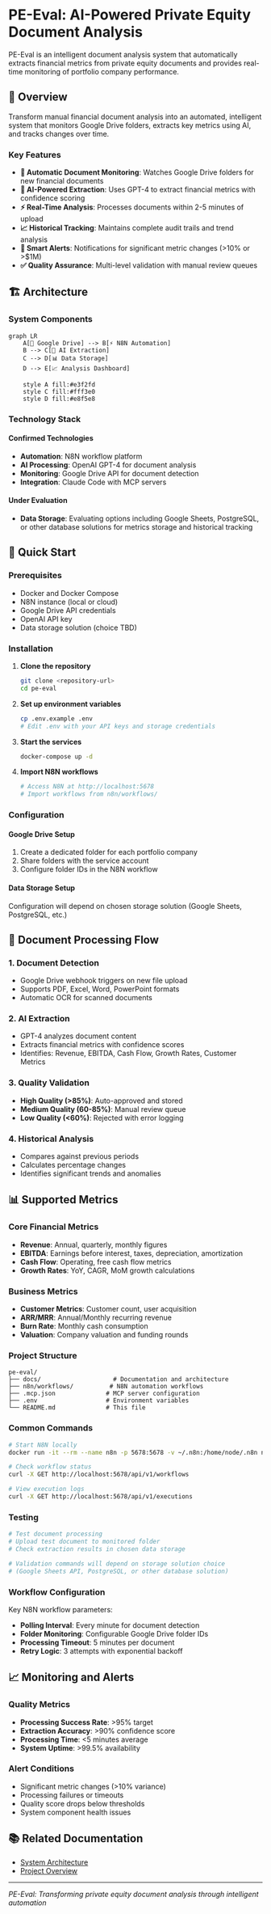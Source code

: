 # PE-Eval: AI-Powered Private Equity Document Analysis

PE-Eval is an intelligent document analysis system that automatically extracts financial metrics from private equity documents and provides real-time monitoring of portfolio company performance.

## 🎯 Overview

Transform manual financial document analysis into an automated, intelligent system that monitors Google Drive folders, extracts key metrics using AI, and tracks changes over time.

### Key Features

- **📁 Automatic Document Monitoring**: Watches Google Drive folders for new financial documents
- **🧠 AI-Powered Extraction**: Uses GPT-4 to extract financial metrics with confidence scoring
- **⚡ Real-Time Analysis**: Processes documents within 2-5 minutes of upload
- **📈 Historical Tracking**: Maintains complete audit trails and trend analysis
- **🔔 Smart Alerts**: Notifications for significant metric changes (>10% or >$1M)
- **✅ Quality Assurance**: Multi-level validation with manual review queues

## 🏗️ Architecture

### System Components

```mermaid
graph LR
    A[📁 Google Drive] --> B[⚡ N8N Automation]
    B --> C[🧠 AI Extraction]
    C --> D[📊 Data Storage]
    D --> E[📈 Analysis Dashboard]

    style A fill:#e3f2fd
    style C fill:#fff3e0
    style D fill:#e8f5e8
```

### Technology Stack

#### Confirmed Technologies
- **Automation**: N8N workflow platform
- **AI Processing**: OpenAI GPT-4 for document analysis
- **Monitoring**: Google Drive API for document detection
- **Integration**: Claude Code with MCP servers

#### Under Evaluation
- **Data Storage**: Evaluating options including Google Sheets, PostgreSQL, or other database solutions for metrics storage and historical tracking

## 🚀 Quick Start

### Prerequisites

- Docker and Docker Compose
- N8N instance (local or cloud)
- Google Drive API credentials
- OpenAI API key
- Data storage solution (choice TBD)

### Installation

1. **Clone the repository**
   ```bash
   git clone <repository-url>
   cd pe-eval
   ```

2. **Set up environment variables**
   ```bash
   cp .env.example .env
   # Edit .env with your API keys and storage credentials
   ```

3. **Start the services**
   ```bash
   docker-compose up -d
   ```

4. **Import N8N workflows**
   ```bash
   # Access N8N at http://localhost:5678
   # Import workflows from n8n/workflows/
   ```

### Configuration

#### Google Drive Setup
1. Create a dedicated folder for each portfolio company
2. Share folders with the service account
3. Configure folder IDs in the N8N workflow

#### Data Storage Setup
Configuration will depend on chosen storage solution (Google Sheets, PostgreSQL, etc.)

## 📄 Document Processing Flow

### 1. Document Detection
- Google Drive webhook triggers on new file upload
- Supports PDF, Excel, Word, PowerPoint formats
- Automatic OCR for scanned documents

### 2. AI Extraction
- GPT-4 analyzes document content
- Extracts financial metrics with confidence scores
- Identifies: Revenue, EBITDA, Cash Flow, Growth Rates, Customer Metrics

### 3. Quality Validation
- **High Quality (>85%)**: Auto-approved and stored
- **Medium Quality (60-85%)**: Manual review queue
- **Low Quality (<60%)**: Rejected with error logging

### 4. Historical Analysis
- Compares against previous periods
- Calculates percentage changes
- Identifies significant trends and anomalies

## 📊 Supported Metrics

### Core Financial Metrics
- **Revenue**: Annual, quarterly, monthly figures
- **EBITDA**: Earnings before interest, taxes, depreciation, amortization
- **Cash Flow**: Operating, free cash flow metrics
- **Growth Rates**: YoY, CAGR, MoM growth calculations

### Business Metrics
- **Customer Metrics**: Customer count, user acquisition
- **ARR/MRR**: Annual/Monthly recurring revenue
- **Burn Rate**: Monthly cash consumption
- **Valuation**: Company valuation and funding rounds

### Project Structure

```
pe-eval/
├── docs/                    # Documentation and architecture
├── n8n/workflows/          # N8N automation workflows
├── .mcp.json              # MCP server configuration
├── .env                   # Environment variables
└── README.md              # This file
```

### Common Commands

```bash
# Start N8N locally
docker run -it --rm --name n8n -p 5678:5678 -v ~/.n8n:/home/node/.n8n n8nio/n8n

# Check workflow status
curl -X GET http://localhost:5678/api/v1/workflows

# View execution logs
curl -X GET http://localhost:5678/api/v1/executions
```

### Testing

```bash
# Test document processing
# Upload test document to monitored folder
# Check extraction results in chosen data storage

# Validation commands will depend on storage solution choice
# (Google Sheets API, PostgreSQL, or other database solution)
```

### Workflow Configuration

Key N8N workflow parameters:
- **Polling Interval**: Every minute for document detection
- **Folder Monitoring**: Configurable Google Drive folder IDs
- **Processing Timeout**: 5 minutes per document
- **Retry Logic**: 3 attempts with exponential backoff

## 📈 Monitoring and Alerts

### Quality Metrics
- **Processing Success Rate**: >95% target
- **Extraction Accuracy**: >90% confidence score
- **Processing Time**: <5 minutes average
- **System Uptime**: >99.5% availability

### Alert Conditions
- Significant metric changes (>10% variance)
- Processing failures or timeouts
- Quality score drops below thresholds
- System component health issues

## 📚 Related Documentation

- [System Architecture](docs/SYSTEM_ARCHITECTURE.md)
- [Project Overview](docs/PROJECT_OVERVIEW.md)

---

*PE-Eval: Transforming private equity document analysis through intelligent automation*